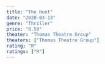 ```yaml
---
title: "The Hunt"
date: "2020-03-13"
genre: "Thriller"
price: "8.50"
theater: "Thomas Theatre Group"
theaters: ["Thomas Theatre Group"]
rating: "R"
ratings: ["R"]
---
```

